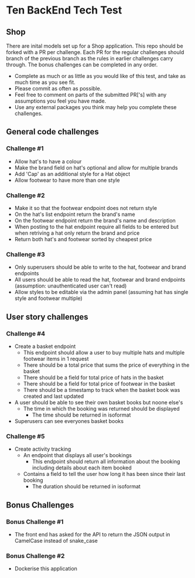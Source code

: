 # Ten BackEnd Tech Test

## Shop
There are inital models set up for a Shop application. This repo should be forked with a PR per challenge. Each PR for the regular challenges should branch of the previous branch as the rules in earlier challenges carry through. The bonus challenges can be completed in any order.

* Complete as much or as little as you would like of this test, and take as much time as you see fit.
* Please commit as often as possible.
* Feel free to comment on parts of the submitted PR['s] with any assumptions you feel you have made.
* Use any external packages you think may help you complete these challenges.

## General code challenges

### Challenge #1
* Allow hat's to have a colour
* Make the brand field on hat's optional and allow for multiple brands
* Add 'Cap' as an additional style for a Hat object
* Allow footwear to have more than one style

### Challenge #2
* Make it so that the footwear endpoint does not return style
* On the hat's list endpoint return the brand's name
* On the footwear endpoint return the brand's name and description
* When posting to the hat endpoint require all fields to be entered but when retriving a hat only return the brand and price
* Return both hat's and footwear sorted by cheapest price

### Challenge #3
* Only superusers should be able to write to the hat, footwear and brand endpoints
* All users should be able to read the hat, footwear and brand endpoints (assumption: unauthenticated user can't read)
* Allow styles to be editable via the admin panel (assuming hat has single style and footwear multiple)


## User story challenges

### Challenge #4
* Create a basket endpoint
    * This endpoint should allow a user to buy multiple hats and multiple footwear items in 1 request
    * There should be a total price that sums the price of everything in the basket 
    * There should be a field for total price of hats in the basket
    * There should be a field for total price of footwear in the basket
    * There should be a timestamp to track when the basket book was created and last updated 
* A user should be able to see their own basket books but noone else's
    * The time in which the booking was returned should be displayed
        * The time should be returned in isoformat
* Superusers can see everyones basket books


### Challenge #5 
* Create activity tracking 
    * An endpoint that displays all user's bookings
        * This endpoint should return all information about the booking including details about each item booked
    * Contains a field to tell the user how long it has been since their last booking
        * The duration should be returned in isoformat

        
## Bonus Challenges


### Bonus Challenge #1
* The front end has asked for the API to return the JSON output in CamelCase instead of snake_case

### Bonus Challenge #2
* Dockerise this application

